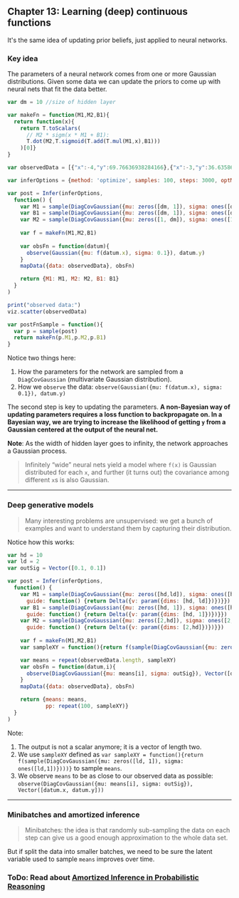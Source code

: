 ## Chapter 13: Learning (deep) continuous functions

It's the same idea of updating prior beliefs, just applied to neural networks.

### Key idea
The parameters of a neural network comes from one or more Gaussian distributions. Given some data we can update the priors to come up with neural nets that fit the data better.

```javascript
var dm = 10 //size of hidden layer

var makeFn = function(M1,M2,B1){
  return function(x){
    return T.toScalars(
      // M2 * sigm(x * M1 + B1):
      T.dot(M2,T.sigmoid(T.add(T.mul(M1,x),B1)))
    )[0]}
}

var observedData = [{"x":-4,"y":69.76636938284166},{"x":-3,"y":36.63586217969598},{"x":-2,"y":19.95244368751754},{"x":-1,"y":4.819485497724985},{"x":0,"y":4.027631414787425},{"x":1,"y":3.755022418210824},{"x":2,"y":6.557548104903805},{"x":3,"y":23.922485493795072},{"x":4,"y":50.69924692420815}]

var inferOptions = {method: 'optimize', samples: 100, steps: 3000, optMethod: {adam: {stepSize: 0.1}}}

var post = Infer(inferOptions,
  function() {  
    var M1 = sample(DiagCovGaussian({mu: zeros([dm, 1]), sigma: ones([dm,1])}))
    var B1 = sample(DiagCovGaussian({mu: zeros([dm, 1]), sigma: ones([dm,1])}))
    var M2 = sample(DiagCovGaussian({mu: zeros([1, dm]), sigma: ones([1,dm])}))
    
    var f = makeFn(M1,M2,B1)
    
    var obsFn = function(datum){
      observe(Gaussian({mu: f(datum.x), sigma: 0.1}), datum.y)
    }
    mapData({data: observedData}, obsFn)

    return {M1: M1, M2: M2, B1: B1}
  }
)

print("observed data:")
viz.scatter(observedData)

var postFnSample = function(){
  var p = sample(post)
  return makeFn(p.M1,p.M2,p.B1) 
}
```

Notice two things here:
1. How the parameters for the network are sampled from a `DiagCovGaussian` (multivariate Gaussian distribution).
2. How we `observe` the data: `observe(Gaussian({mu: f(datum.x), sigma: 0.1}), datum.y)`

The second step is key to updating the parameters. __A non-Bayesian way of updating parameters requires a loss function to backpropagate on. In a Bayesian way, we are trying to increase the likelihood of getting `y` from a Gaussian centered at the output of the neural net.__


__Note__: As the width of hidden layer goes to infinity, the network approaches a Gaussian process.

> Infinitely “wide” neural nets yield a model where `f(x)` is Gaussian distributed for each `x`, and further (it turns out) the covariance among different `x`s is also Gaussian.

---

### Deep generative models

> Many interesting problems are unsupervised: we get a bunch of examples and want to understand them by capturing their distribution.
> 
Notice how this works:

```javascript
var hd = 10
var ld = 2
var outSig = Vector([0.1, 0.1])

var post = Infer(inferOptions,
  function() {  
    var M1 = sample(DiagCovGaussian({mu: zeros([hd,ld]), sigma: ones([hd,ld])}), {
      guide: function() {return Delta({v: param({dims: [hd, ld]})})}})
    var B1 = sample(DiagCovGaussian({mu: zeros([hd, 1]), sigma: ones([hd,1])}), {
      guide: function() {return Delta({v: param({dims: [hd, 1]})})}})
    var M2 = sample(DiagCovGaussian({mu: zeros([2,hd]), sigma: ones([2,hd])}), {
      guide: function() {return Delta({v: param({dims: [2,hd]})})}})
    
    var f = makeFn(M1,M2,B1)
    var sampleXY = function(){return f(sample(DiagCovGaussian({mu: zeros([ld, 1]), sigma: ones([ld,1])})))}

    var means = repeat(observedData.length, sampleXY)
    var obsFn = function(datum,i){
      observe(DiagCovGaussian({mu: means[i], sigma: outSig}), Vector([datum.x, datum.y]))
    }
    mapData({data: observedData}, obsFn)

    return {means: means, 
            pp: repeat(100, sampleXY)}
  }
)
```

Note:
1. The output is not a scalar anymore; it is a vector of length two.
2. We use `sampleXY` defined as `var sampleXY = function(){return f(sample(DiagCovGaussian({mu: zeros([ld, 1]), sigma: ones([ld,1])})))}` to sample `means`.
3. We observe `means` to be as close to our observed data as possible: `observe(DiagCovGaussian({mu: means[i], sigma: outSig}), Vector([datum.x, datum.y]))`

---

### Minibatches and amortized inference

> Minibatches: the idea is that randomly sub-sampling the data on each step can give us a good enough approximation to the whole data set.
> 
But if split the data into smaller batches, we need to be sure the latent variable used to sample `means` improves over time. 

### ToDo: Read about [Amortized Inference in Probabilistic Reasoning](https://web.stanford.edu/~ngoodman/papers/amortized_inference.pdf)